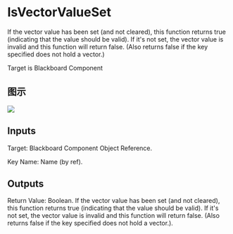 # IsVectorValueSet

If the vector value has been set (and not cleared), this function returns true (indicating that the value should be valid). If it's not set, the vector value is invalid and this function will return false. (Also returns false if the key specified does not hold a vector.)

Target is Blackboard Component

## 图示

![]($-20221218-17460128.png)

## Inputs

Target: Blackboard Component Object Reference.

Key Name: Name (by ref).  

## Outputs

Return Value: Boolean. If the vector value has been set (and not cleared), this function returns true (indicating that the value should be valid). If it's not set, the vector value is invalid and this function will return false. (Also returns false if the key specified does not hold a vector.).

